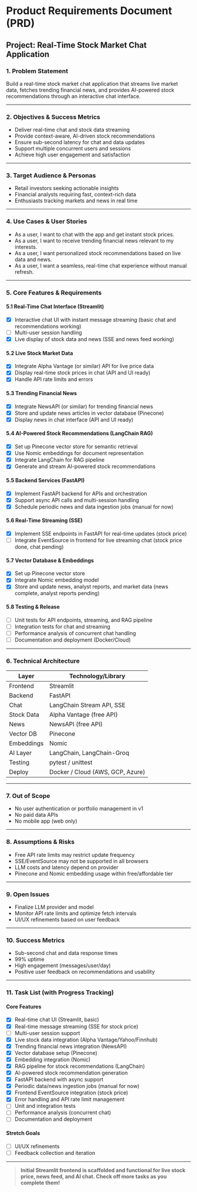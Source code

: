 # Product Requirements Document (PRD)

## Project: Real-Time Stock Market Chat Application

### 1. Problem Statement
Build a real-time stock market chat application that streams live market data, fetches trending financial news, and provides AI-powered stock recommendations through an interactive chat interface.

---

### 2. Objectives & Success Metrics
- Deliver real-time chat and stock data streaming
- Provide context-aware, AI-driven stock recommendations
- Ensure sub-second latency for chat and data updates
- Support multiple concurrent users and sessions
- Achieve high user engagement and satisfaction

---

### 3. Target Audience & Personas
- Retail investors seeking actionable insights
- Financial analysts requiring fast, context-rich data
- Enthusiasts tracking markets and news in real time

---

### 4. Use Cases & User Stories
- As a user, I want to chat with the app and get instant stock prices.
- As a user, I want to receive trending financial news relevant to my interests.
- As a user, I want personalized stock recommendations based on live data and news.
- As a user, I want a seamless, real-time chat experience without manual refresh.

---

### 5. Core Features & Requirements

#### 5.1 Real-Time Chat Interface (Streamlit)
- [x] Interactive chat UI with instant message streaming (basic chat and recommendations working)
- [ ] Multi-user session handling
- [x] Live display of stock data and news (SSE and news feed working)

#### 5.2 Live Stock Market Data
- [x] Integrate Alpha Vantage (or similar) API for live price data
- [x] Display real-time stock prices in chat (API and UI ready)
- [x] Handle API rate limits and errors

#### 5.3 Trending Financial News
- [x] Integrate NewsAPI (or similar) for trending financial news
- [x] Store and update news articles in vector database (Pinecone)
- [x] Display news in chat interface (API and UI ready)

#### 5.4 AI-Powered Stock Recommendations (LangChain RAG)
- [x] Set up Pinecone vector store for semantic retrieval
- [x] Use Nomic embeddings for document representation
- [x] Integrate LangChain for RAG pipeline
- [x] Generate and stream AI-powered stock recommendations

#### 5.5 Backend Services (FastAPI)
- [x] Implement FastAPI backend for APIs and orchestration
- [x] Support async API calls and multi-session handling
- [x] Schedule periodic news and data ingestion jobs (manual for now)

#### 5.6 Real-Time Streaming (SSE)
- [x] Implement SSE endpoints in FastAPI for real-time updates (stock price)
- [ ] Integrate EventSource in frontend for live streaming chat (stock price done, chat pending)

#### 5.7 Vector Database & Embeddings
- [x] Set up Pinecone vector store
- [x] Integrate Nomic embedding model
- [x] Store and update news, analyst reports, and market data (news complete, analyst reports pending)

#### 5.8 Testing & Release
- [ ] Unit tests for API endpoints, streaming, and RAG pipeline
- [ ] Integration tests for chat and streaming
- [ ] Performance analysis of concurrent chat handling
- [ ] Documentation and deployment (Docker/Cloud)

---

### 6. Technical Architecture
| Layer      | Technology/Library                |
|------------|-----------------------------------|
| Frontend   | Streamlit                         |
| Backend    | FastAPI                           |
| Chat       | LangChain Stream API, SSE         |
| Stock Data | Alpha Vantage (free API)          |
| News       | NewsAPI (free API)                |
| Vector DB  | Pinecone                          |
| Embeddings | Nomic                             |
| AI Layer   | LangChain, LangChain-Groq         |
| Testing    | pytest / unittest                 |
| Deploy     | Docker / Cloud (AWS, GCP, Azure)  |

---

### 7. Out of Scope
- No user authentication or portfolio management in v1
- No paid data APIs
- No mobile app (web only)

---

### 8. Assumptions & Risks
- Free API rate limits may restrict update frequency
- SSE/EventSource may not be supported in all browsers
- LLM costs and latency depend on provider
- Pinecone and Nomic embedding usage within free/affordable tier

---

### 9. Open Issues
- Finalize LLM provider and model
- Monitor API rate limits and optimize fetch intervals
- UI/UX refinements based on user feedback

---

### 10. Success Metrics
- Sub-second chat and data response times
- 99% uptime
- High engagement (messages/user/day)
- Positive user feedback on recommendations and usability

---

### 11. Task List (with Progress Tracking)

#### Core Features
- [x] Real-time chat UI (Streamlit, basic)
- [x] Real-time message streaming (SSE for stock price)
- [ ] Multi-user session support
- [x] Live stock data integration (Alpha Vantage/Yahoo/Finnhub)
- [x] Trending financial news integration (NewsAPI)
- [x] Vector database setup (Pinecone)
- [x] Embedding integration (Nomic)
- [x] RAG pipeline for stock recommendations (LangChain)
- [x] AI-powered stock recommendation generation
- [x] FastAPI backend with async support
- [x] Periodic data/news ingestion jobs (manual for now)
- [x] Frontend EventSource integration (stock price)
- [x] Error handling and API rate limit management
- [ ] Unit and integration tests
- [ ] Performance analysis (concurrent chat)
- [ ] Documentation and deployment

#### Stretch Goals
- [ ] UI/UX refinements
- [ ] Feedback collection and iteration

---

> **Initial Streamlit frontend is scaffolded and functional for live stock price, news feed, and AI chat. Check off more tasks as you complete them!** 